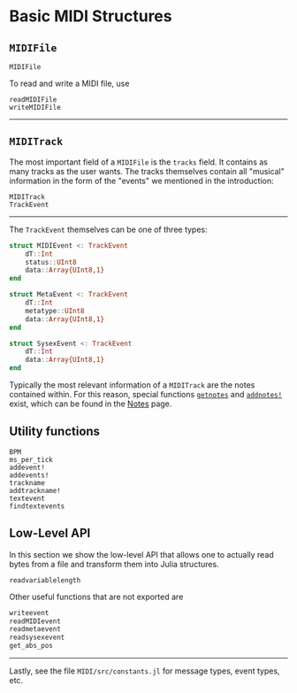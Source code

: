 # Basic MIDI Structures

## `MIDIFile`
```@docs
MIDIFile
```

To read and write a MIDI file, use
```@docs
readMIDIFile
writeMIDIFile
```

---

## `MIDITrack`
The most important field of a `MIDIFile` is the `tracks` field. It contains as
many tracks as the user wants. The tracks themselves contain all "musical" information
in the form of the "events" we mentioned in the introduction:
```@docs
MIDITrack
TrackEvent
```

---

The `TrackEvent` themselves can be one of three types:
```julia
struct MIDIEvent <: TrackEvent
    dT::Int
    status::UInt8
    data::Array{UInt8,1}
end

struct MetaEvent <: TrackEvent
    dT::Int
    metatype::UInt8
    data::Array{UInt8,1}
end

struct SysexEvent <: TrackEvent
    dT::Int
    data::Array{UInt8,1}
end
```

Typically the most relevant information of a `MIDITrack` are the notes contained within.
For this reason, special functions [`getnotes`](@ref) and [`addnotes!`](@ref) exist, which can be found in the [Notes](notes) page.

## Utility functions
```@docs
BPM
ms_per_tick
addevent!
addevents!
trackname
addtrackname!
textevent
findtextevents
```


## Low-Level API
In this section we show the low-level API that allows one to actually read
bytes from a file and transform them into Julia structures.

```@docs
readvariablelength
```
Other useful functions that are not exported are
```julia
writeevent
readMIDIevent
readmetaevent
readsysexevent
get_abs_pos
```

---

Lastly, see the file `MIDI/src/constants.jl` for message types, event types, etc.
